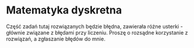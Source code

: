 # Matematyka dyskretna

Część zadań tutaj rozwiązanych będzie błędna, zawierała różne usterki - głównie związane z błędami przy liczeniu.
Proszę o rozsądne korzystanie z rozwiązań, a zgłaszanie błędów do mnie.